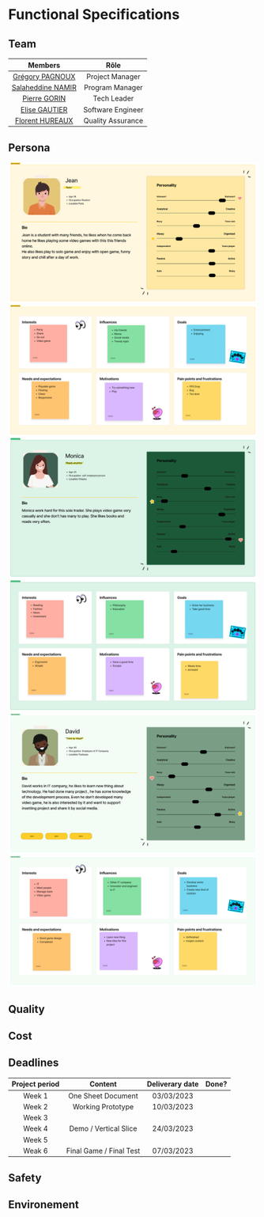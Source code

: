 # Functional Specifications

## Team

| Members | Rôle |
| :-: | :-: |
| [Grégory PAGNOUX](https://github.com/Gregory-Pagnoux) | Project Manager |
| [Salaheddine NAMIR](https://github.com/T3rryc) | Program Manager |
| [Pierre GORIN](https://github.com/Pierre2103) | Tech Leader |
| [Elise GAUTIER](https://github.com/elisegtr) | Software Engineer |
| [Florent HUREAUX](https://github.com/florenthureaux) | Quality Assurance |

## Persona
![alt text](/Document/Functional/image/Persona1_1.png)
![alt text](/Document/Functional/image/Persona1_2.png)
![alt text](/Document/Functional/image/Persona2_1.png)
![alt text](/Document/Functional/image/Persona2_2.png)
![alt text](/Document/Functional/image/Persona3_1.png)
![alt text](/Document/Functional/image/Persona3_2.png)

## Quality

## Cost 

## Deadlines


| Project period | Content | Deliverary date| Done?|
| :-: | :-: | :-: | :-: |
|Week 1|One Sheet Document| 03/03/2023| |
|Week 2| Working Prototype|10/03/2023| |
|Week 3||||
|Week 4|Demo / Vertical Slice|24/03/2023||
|Week 5||||
|Weak 6|Final Game / Final Test |07/03/2023||





## Safety

## Environement